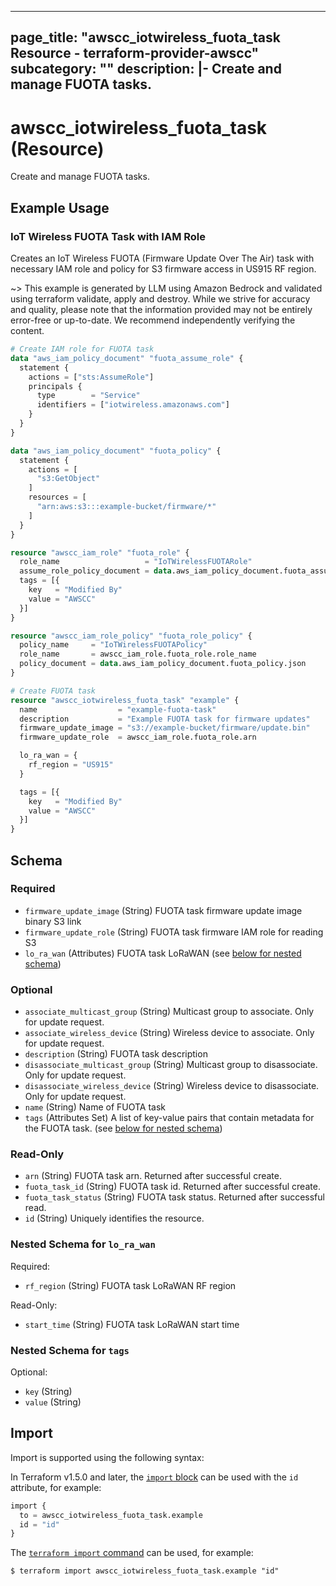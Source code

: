 
---
page_title: "awscc_iotwireless_fuota_task Resource - terraform-provider-awscc"
subcategory: ""
description: |-
  Create and manage FUOTA tasks.
---

# awscc_iotwireless_fuota_task (Resource)

Create and manage FUOTA tasks.

## Example Usage

### IoT Wireless FUOTA Task with IAM Role

Creates an IoT Wireless FUOTA (Firmware Update Over The Air) task with necessary IAM role and policy for S3 firmware access in US915 RF region.

~> This example is generated by LLM using Amazon Bedrock and validated using terraform validate, apply and destroy. While we strive for accuracy and quality, please note that the information provided may not be entirely error-free or up-to-date. We recommend independently verifying the content.

```terraform
# Create IAM role for FUOTA task
data "aws_iam_policy_document" "fuota_assume_role" {
  statement {
    actions = ["sts:AssumeRole"]
    principals {
      type        = "Service"
      identifiers = ["iotwireless.amazonaws.com"]
    }
  }
}

data "aws_iam_policy_document" "fuota_policy" {
  statement {
    actions = [
      "s3:GetObject"
    ]
    resources = [
      "arn:aws:s3:::example-bucket/firmware/*"
    ]
  }
}

resource "awscc_iam_role" "fuota_role" {
  role_name                   = "IoTWirelessFUOTARole"
  assume_role_policy_document = data.aws_iam_policy_document.fuota_assume_role.json
  tags = [{
    key   = "Modified By"
    value = "AWSCC"
  }]
}

resource "awscc_iam_role_policy" "fuota_role_policy" {
  policy_name     = "IoTWirelessFUOTAPolicy"
  role_name       = awscc_iam_role.fuota_role.role_name
  policy_document = data.aws_iam_policy_document.fuota_policy.json
}

# Create FUOTA task
resource "awscc_iotwireless_fuota_task" "example" {
  name                  = "example-fuota-task"
  description           = "Example FUOTA task for firmware updates"
  firmware_update_image = "s3://example-bucket/firmware/update.bin"
  firmware_update_role  = awscc_iam_role.fuota_role.arn

  lo_ra_wan = {
    rf_region = "US915"
  }

  tags = [{
    key   = "Modified By"
    value = "AWSCC"
  }]
}
```

<!-- schema generated by tfplugindocs -->
## Schema

### Required

- `firmware_update_image` (String) FUOTA task firmware update image binary S3 link
- `firmware_update_role` (String) FUOTA task firmware IAM role for reading S3
- `lo_ra_wan` (Attributes) FUOTA task LoRaWAN (see [below for nested schema](#nestedatt--lo_ra_wan))

### Optional

- `associate_multicast_group` (String) Multicast group to associate. Only for update request.
- `associate_wireless_device` (String) Wireless device to associate. Only for update request.
- `description` (String) FUOTA task description
- `disassociate_multicast_group` (String) Multicast group to disassociate. Only for update request.
- `disassociate_wireless_device` (String) Wireless device to disassociate. Only for update request.
- `name` (String) Name of FUOTA task
- `tags` (Attributes Set) A list of key-value pairs that contain metadata for the FUOTA task. (see [below for nested schema](#nestedatt--tags))

### Read-Only

- `arn` (String) FUOTA task arn. Returned after successful create.
- `fuota_task_id` (String) FUOTA task id. Returned after successful create.
- `fuota_task_status` (String) FUOTA task status. Returned after successful read.
- `id` (String) Uniquely identifies the resource.

<a id="nestedatt--lo_ra_wan"></a>
### Nested Schema for `lo_ra_wan`

Required:

- `rf_region` (String) FUOTA task LoRaWAN RF region

Read-Only:

- `start_time` (String) FUOTA task LoRaWAN start time


<a id="nestedatt--tags"></a>
### Nested Schema for `tags`

Optional:

- `key` (String)
- `value` (String)

## Import

Import is supported using the following syntax:

In Terraform v1.5.0 and later, the [`import` block](https://developer.hashicorp.com/terraform/language/import) can be used with the `id` attribute, for example:

```terraform
import {
  to = awscc_iotwireless_fuota_task.example
  id = "id"
}
```

The [`terraform import` command](https://developer.hashicorp.com/terraform/cli/commands/import) can be used, for example:

```shell
$ terraform import awscc_iotwireless_fuota_task.example "id"
```
